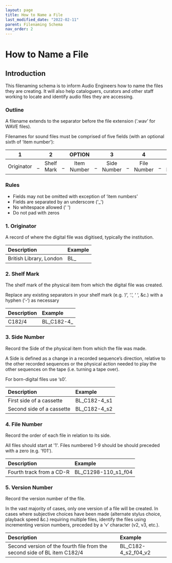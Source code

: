 ```yaml
---
layout: page
title: How to Name a File
last_modified_date: "2022-02-11"
parent: Filenaming Schema
nav_order: 2
---
```

# How to Name a File

## Introduction
This filenaming schema is to inform Audio Engineers how to name the files they are creating. It will also help cataloguers, curators and other staff working to locate and identify audio files they are accessing.

### Outline
A filename extends to the separator before the file extension (‘.wav’ for WAVE files).

Filenames for sound files must be comprised of five fields (with an optional sixth of ‘item number’):


| 1 | | 2 | | OPTION | | 3 | | 4 | | 5 |
| :---: | :---: | :---: | :---:| :---: | :---: | :---: | :---: | :---: | :---: | :---: |
| Originator | _ | Shelf Mark | _ | Item Number | _ | Side Number | _ | File Number | _ | Version Number |



### Rules
* Fields may not be omitted with exception of ‘item numbers’
* Fields are separated by an underscore ('_')
* No whitespace allowed (' ')
* Do not pad with zeros

### 1. Originator
A record of where the digital file was digitised, typically the institution.

| Description | Example |
| :--- | :--- |
| British Library, London | BL_ |


### 2. Shelf Mark
The shelf mark of the physical item from which the digital file was created.  

Replace any existing separators in your shelf mark (e.g. ‘/’, ‘.’, ‘ ‘, &c.) with a hyphen (‘-‘) as necessary

| Description | Example |
| :--- | :--- |
| C182/4 | BL_C182-4_ |

### 3. Side Number
Record the Side of the physical item from which the file was made.

A Side is defined as a change in a recorded sequence’s direction, relative to the other recorded sequences or the physical action needed to play the other sequences on the tape (i.e. turning a tape over).

For born-digital files use ‘s0’.

| Description | Example |
| :--- | :--- |
| First side of a cassette | BL_C182-4_s1 |
| Second side of a cassette | BL_C182-4_s2 |

### 4. File Number
Record the order of each file in relation to its side.

All files should start at '1'. Files numbered 1-9 should be should preceded with a zero (e.g. 'f01').

| Description | Example |
| :--- | :--- |
| Fourth track from a CD-R | BL_C1298-110_s1_f04 |


### 5. Version Number
Record the version number of the file.

In the vast majority of cases, only one version of a file will be created. In cases where subjective choices have been made (alternate stylus choice, playback speed &c.) requiring multiple files, identify the files using incrementing version numbers, preceded by a ‘v’ character (v2, v3, etc.).

| Description | Example |
| :--- | :--- |
| Second version of the fourth file from the second side of BL item C182/4 | BL_C182-4_s2_f04_v2 |
